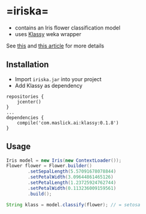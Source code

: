 # =iriska=
 * contains an Iris flower classification model
 * uses [Klassy](https://github.com/maslick/klassy) weka wrapper

See [this](https://en.wikipedia.org/wiki/Iris_flower_data_set) and [this article](https://www.ibm.com/developerworks/library/bd-javaweka/index.html) for more details

## Installation
 * Import ``iriska.jar`` into your project
 * Add Klassy as dependency
```
repositories {
    jcenter()
}
...
dependencies {    
    compile('com.maslick.ai:klassy:0.1.8')
}
```

## Usage
```java
Iris model = new Iris(new ContextLoader());
Flower flower = Flower.builder()
        .setSepalLength(5.57091678078844)
        .setPetalWidth(3.09644861465126)
        .setPetalLength(1.23725924762744)
        .setPetalWidth(0.113236009159561)
        .build();

String klass = model.classify(flower); // = setosa
```
